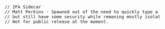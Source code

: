 <PRE>
// 2FA Sidecar
// Matt Perkins - Spawned out of the need to quickly type a lot of two factor autentication
// but still have some security while remaning mostly isolated from the host system.
// Not for public release at the moment.
